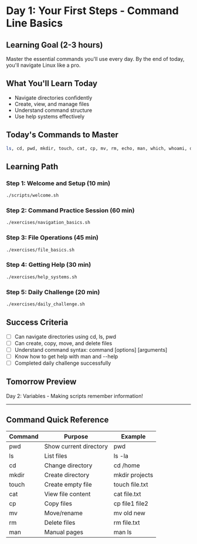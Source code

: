 # Day 1: Your First Steps - Command Line Basics

## Learning Goal (2-3 hours)
Master the essential commands you'll use every day. By the end of today, you'll navigate Linux like a pro.

## What You'll Learn Today
- Navigate directories confidently
- Create, view, and manage files  
- Understand command structure
- Use help systems effectively

## Today's Commands to Master
```bash
ls, cd, pwd, mkdir, touch, cat, cp, mv, rm, echo, man, which, whoami, date
```

## Learning Path

### Step 1: Welcome and Setup (10 min)
```bash
./scripts/welcome.sh
```

### Step 2: Command Practice Session (60 min)
```bash
./exercises/navigation_basics.sh
```

### Step 3: File Operations (45 min)
```bash
./exercises/file_basics.sh
```

### Step 4: Getting Help (30 min)
```bash
./exercises/help_systems.sh
```

### Step 5: Daily Challenge (20 min)
```bash
./exercises/daily_challenge.sh
```

## Success Criteria
- [ ] Can navigate directories using cd, ls, pwd
- [ ] Can create, copy, move, and delete files
- [ ] Understand command syntax: command [options] [arguments]
- [ ] Know how to get help with man and --help
- [ ] Completed daily challenge successfully

## Tomorrow Preview
Day 2: Variables - Making scripts remember information!

---

## Command Quick Reference

| Command | Purpose | Example |
|---------|---------|---------|
| pwd | Show current directory | pwd |
| ls | List files | ls -la |
| cd | Change directory | cd /home |
| mkdir | Create directory | mkdir projects |
| touch | Create empty file | touch file.txt |
| cat | View file content | cat file.txt |
| cp | Copy files | cp file1 file2 |
| mv | Move/rename | mv old new |
| rm | Delete files | rm file.txt |
| man | Manual pages | man ls |
